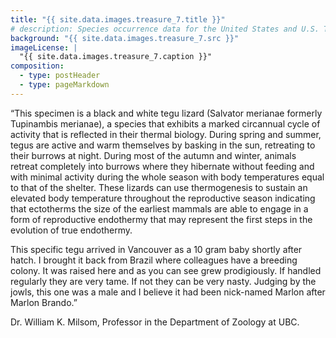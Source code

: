 ```yaml
---
title: "{{ site.data.images.treasure_7.title }}"
# description: Species occurrence data for the United States and U.S. Territories.
background: "{{ site.data.images.treasure_7.src }}"
imageLicense: |
  "{{ site.data.images.treasure_7.caption }}"
composition:
  - type: postHeader
  - type: pageMarkdown
---
```


“This specimen is a black and white tegu lizard (Salvator merianae formerly Tupinambis merianae), a species that exhibits a marked circannual cycle of activity that is reflected in their thermal biology. During spring and summer, tegus are active and warm themselves by basking in the sun, retreating to their burrows at night. During most of the autumn and winter, animals retreat completely into burrows where they hibernate without feeding and with minimal activity during the whole season with body temperatures equal to that of the shelter. These lizards can use thermogenesis to sustain an elevated body temperature throughout the reproductive season indicating that ectotherms the size of the earliest mammals are able to engage in a form of reproductive endothermy that may represent the first steps in the evolution of true endothermy.

This specific tegu arrived in Vancouver as a 10 gram baby shortly after hatch. I brought it back from Brazil where colleagues have a breeding colony. It was raised here and as you can see grew prodigiously. If handled regularly they are very tame. If not they can be very nasty. Judging by the jowls, this one was a male and I believe it had been nick-named Marlon after Marlon Brando.”

Dr. William K. Milsom, Professor in the Department of Zoology at UBC.